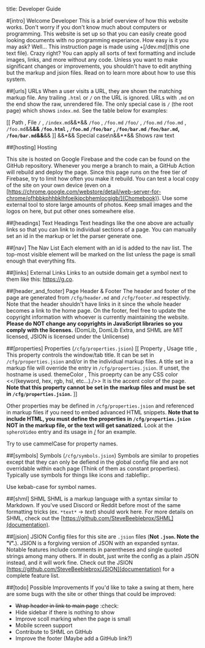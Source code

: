 title: Developer Guide

#[intro] Welcome Developer
This is a brief overview of how this website works. Don't worry if you don't know much about computers or programming. This website is set up so that you can easily create good looking documents with no programming experiance. How easy is it you may ask? Well... This instruction page is made using +[/dev.md](this one text file). Crazy right? You can apply all sorts of text formatting and include images, links, and more without any code. Unless you want to make significant changes or improvements, you shouldn't have to edit anything but the markup and jsion files. Read on to learn more about how to use this system.

##[urls] URLs
When a user visits a URL, they are shown the matching markup file. Any trailing `.html` or `/` on the URL is ignored. URLs with `.md` on the end show the raw, unrendered file. The only special case is `/` (the root page) which shows `index.md`. See the table below for examples:

[[
    Path         , File
    `/`          , `/index.md`&&*&&
    `/foo`       , `/foo.md`
    `/foo/`      , `/foo.md`
    `/foo.md`    , `/foo.md`&&**&&
    `/foo.html`  , `/foo.md`
    `/foo/bar`   , `/foo/bar.md`
    `/foo/bar.md`, `/foo/bar.md`&&**&&
]]
&&\*&& Special case\n&&\*\*&& Shows raw text


##[hosting] Hosting

This site is hosted on Google Firebase and the code can be found on the GitHub repository. Whenever you merge a branch to main, a GitHub Action will rebuild and deploy the page. Since this page runs on the free tier of Firebase, try to limit how often you make it rebuild. You can test a local copy of the site on your own device (even on a [https://chrome.google.com/webstore/detail/web-server-for-chrome/ofhbbkphhbklhfoeikjpcbhemlocgigb/](Chomebook)). Use some external tool to store large amounts of photos. Keep small images and the logos on here, but put other ones somewhere else.

##[headings] Text Headings
Text headings like the one above are actually links so that you can link to individual sections of a page. You can manually set an id in the markup or let the parser generate one.

##[nav] The Nav List
Each element with an id is added to the nav list. The top-most visible element will be marked on the list unless the page is small enough that everything fits.

##[links] External Links
Links to an outside domain get a symbol next to them like this: https://g.co.

##[header_and_footer] Page Header & Footer
The header and footer of the page are generated from `/cfg/header.md` and `/cfg/footer.md` respectivly. Note that the header shouldn't have links in it since the whole header becomes a link to the home page. On the footer, feel free to update the copyright information with whoever is currently maintaining the website. **Please do NOT change any copyrights in JavaScript libraries so you comply with the licenses.** (DomLib, DomLib Extra, and SHML are MIT licensed, JSION is licensed under the Unlicense)

##[properties] Properties (`/cfg/properties.jsion`)
[[
    Property   , Usage
    title      , This property controls the window/tab title. It can be set in `/cfg/properties.jsion` and/or in the individual markup files. A title set in a markup file will override the entry in `/cfg/properties.jsion`. If unset\, the hostname is used.
    themeColor , This proeprty can be any CSS color <</(keyword, hex, rgb, hsl, etc...)./>> It is the accent color of the page. **Note that this property cannot be set in the markup files and must be set in `/cfg/properties.jsion`.**
]]

Other properties may be defined in `/cfg/properties.jsion` and referenced in markup files if you need to embed advanced HTML snippets. **Note that to include HTML, you must define the properties in `/cfg/properties.jsion` NOT in the markup file, or the text will get sanatized.** Look at the `spheroVideo` entry and its usage in [/](`index.md`) for an example.

Try to use cammelCase for property names.

##[symbols] Symbols (`/cfg/symbols.jsion`)
Symbols are similar to propeties except that they can only be defiend in the global config file and are not overridable within each page (Think of them as constant properties). Typically use symbols for things like icons and :tableflip:.


Use kebab-case for symbol names.

##[shml] SHML
SHML is a markup language with a syntax similar to Markdown. If you've used Discord or Reddit before most of the same formatting tricks (ex. `*text*` -> *text*) should work here. For more details on SHML, check out the [https://github.com/SteveBeeblebrox/SHML](documentation).

##[jsion] JSION
Config files for this site are `.jsion` files (**Not `.json`. Note the "i".**). JSION is a forgiving version of JSON with an expanded syntax. Notable features include comments in parentheses and single quoted strings among many others. If in doubt, just write the config as a plain JSON instead, and it will work fine. Check out the JSION [https://github.com/SteveBeeblebrox/JSION](documentation) for a complete feature list.


##[todo] Possible Improvements
If you'd like to take a swing at them, here are some bugs with the site or other things that could be improved:

+ ~~Wrap header in link to main page~~ :check:
+ Hide sidebar if there is nothing to show
+ Improve scoll marking when the page is small
+ Mobile screen support
+ Contribute to SHML on GitHub
+ Improve the footer (Maybe add a GitHub link?)
